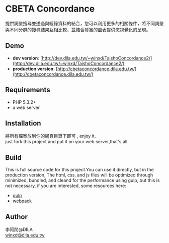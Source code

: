 # CBETA Concordance

提供詞彙搜尋並透過與經錄資料的結合，您可以利用更多的相關條件，將不同詞彙與不同分群的搜尋結果互相比較，並結合豐富的圖表提供您視覺化的呈現。

## Demo

  - __dev version__: [http://dev.dila.edu.tw/~winxd/TaishoConcordance2/](http://dev.dila.edu.tw/~winxd/TaishoConcordance2/)
  - __production version__: [http://cbetaconcordance.dila.edu.tw/](http://cbetaconcordance.dila.edu.tw/)

## Requirements
  - PHP 5.3.2+
  - a web server

## Installation

將所有檔案放到你的網頁目錄下即可 , enjoy it.  
just fork this project and put it on your web server,that's all.

## Build
This is full source code for this project.You can use it directly, but in the production version, The html, css, and js files will be optimized through minimized, bundled, and cleand for the performance using gulp, but this is not necessary, if you are interested, some resources here:
  -  [gulp](https://gulpjs.com/)
  - [webpack](https://webpack.js.org/)

## Author

李阿閒@DILA  
winxd@dila.edu.tw